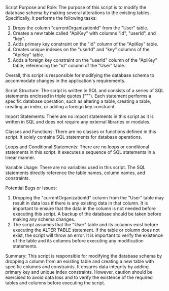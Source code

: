 Script Purpose and Role:
The purpose of this script is to modify the database schema by making several alterations to the existing tables. Specifically, it performs the following tasks:
1. Drops the column "currentOrganizationId" from the "User" table.
2. Creates a new table called "ApiKey" with columns "id", "userId", and "key".
3. Adds primary key constraint on the "id" column of the "ApiKey" table.
4. Creates unique indexes on the "userId" and "key" columns of the "ApiKey" table.
5. Adds a foreign key constraint on the "userId" column of the "ApiKey" table, referencing the "id" column of the "User" table.

Overall, this script is responsible for modifying the database schema to accommodate changes in the application's requirements.

Script Structure:
The script is written in SQL and consists of a series of SQL statements enclosed in triple quotes ("""). Each statement performs a specific database operation, such as altering a table, creating a table, creating an index, or adding a foreign key constraint.

Import Statements:
There are no import statements in this script as it is written in SQL and does not require any external libraries or modules.

Classes and Functions:
There are no classes or functions defined in this script. It solely contains SQL statements for database operations.

Loops and Conditional Statements:
There are no loops or conditional statements in this script. It executes a sequence of SQL statements in a linear manner.

Variable Usage:
There are no variables used in this script. The SQL statements directly reference the table names, column names, and constraints.

Potential Bugs or Issues:
1. Dropping the "currentOrganizationId" column from the "User" table may result in data loss if there is any existing data in that column. It is important to ensure that the data in the column is not needed before executing this script. A backup of the database should be taken before making any schema changes.
2. The script assumes that the "User" table and its columns exist before executing the ALTER TABLE statement. If the table or column does not exist, the script will throw an error. It is important to verify the existence of the table and its columns before executing any modification statements.

Summary:
This script is responsible for modifying the database schema by dropping a column from an existing table and creating a new table with specific columns and constraints. It ensures data integrity by adding primary key and unique index constraints. However, caution should be exercised to avoid data loss and to verify the existence of the required tables and columns before executing the script.